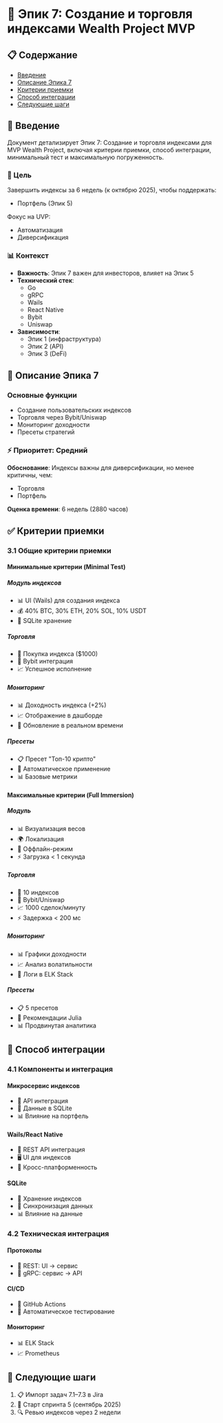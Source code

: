 # 🚀 Эпик 7: Создание и торговля индексами Wealth Project MVP

## 📋 Содержание
- [Введение](#введение)
- [Описание Эпика 7](#описание-эпика-7)
- [Критерии приемки](#критерии-приемки)
- [Способ интеграции](#способ-интеграции)
- [Следующие шаги](#следующие-шаги)

## 📝 Введение

Документ детализирует Эпик 7: Создание и торговля индексами для MVP Wealth Project, включая критерии приемки, способ интеграции, минимальный тест и максимальную погруженность.

### 🎯 Цель
Завершить индексы за 6 недель (к октябрю 2025), чтобы поддержать:
- Портфель (Эпик 5)

Фокус на UVP:
- Автоматизация
- Диверсификация

### 📊 Контекст

- **Важность**: Эпик 7 важен для инвесторов, влияет на Эпик 5
- **Технический стек**: 
  - Go
  - gRPC
  - Wails
  - React Native
  - Bybit
  - Uniswap
- **Зависимости**: 
  - Эпик 1 (инфраструктура)
  - Эпик 2 (API)
  - Эпик 3 (DeFi)

## 🔄 Описание Эпика 7

### Основные функции
- Создание пользовательских индексов
- Торговля через Bybit/Uniswap
- Мониторинг доходности
- Пресеты стратегий

### ⚡ Приоритет: Средний

**Обоснование**: Индексы важны для диверсификации, но менее критичны, чем:
- Торговля
- Портфель

**Оценка времени**: 6 недель (2880 часов)

## ✅ Критерии приемки

### 3.1 Общие критерии приемки

#### Минимальные критерии (Minimal Test)

##### Модуль индексов
- 📊 UI (Wails) для создания индекса
- 💰 40% BTC, 30% ETH, 20% SOL, 10% USDT
- 💾 SQLite хранение

##### Торговля
- 💱 Покупка индекса ($1000)
- 🔄 Bybit интеграция
- 📈 Успешное исполнение

##### Мониторинг
- 📊 Доходность индекса (+2%)
- 📈 Отображение в дашборде
- 🔄 Обновление в реальном времени

##### Пресеты
- 📋 Пресет "Топ-10 крипто"
- 🔄 Автоматическое применение
- 📊 Базовые метрики

#### Максимальные критерии (Full Immersion)

##### Модуль
- 📊 Визуализация весов
- 🌍 Локализация
- 💾 Оффлайн-режим
- ⚡ Загрузка < 1 секунда

##### Торговля
- 💱 10 индексов
- 🔄 Bybit/Uniswap
- 📈 1000 сделок/минуту
- ⚡ Задержка < 200 мс

##### Мониторинг
- 📊 Графики доходности
- 📈 Анализ волатильности
- 📝 Логи в ELK Stack

##### Пресеты
- 📋 5 пресетов
- 🤖 Рекомендации Julia
- 📊 Продвинутая аналитика

## 🔧 Способ интеграции

### 4.1 Компоненты и интеграция

#### Микросервис индексов
- 🔄 API интеграция
- 💾 Данные в SQLite
- 📊 Влияние на портфель

#### Wails/React Native
- 🔄 REST API интеграция
- 🖥️ UI для индексов
- 📱 Кросс-платформенность

#### SQLite
- 💾 Хранение индексов
- 🔄 Синхронизация данных
- 📊 Влияние на данные

### 4.2 Техническая интеграция

#### Протоколы
- 🔄 REST: UI → сервис
- 🔄 gRPC: сервис → API

#### CI/CD
- 🔄 GitHub Actions
- 🧪 Автоматическое тестирование

#### Мониторинг
- 📊 ELK Stack
- 📈 Prometheus

## 📅 Следующие шаги

1. 📋 Импорт задач 7.1–7.3 в Jira
2. 🚀 Старт спринта 5 (сентябрь 2025)
3. 🔍 Ревью индексов через 2 недели

